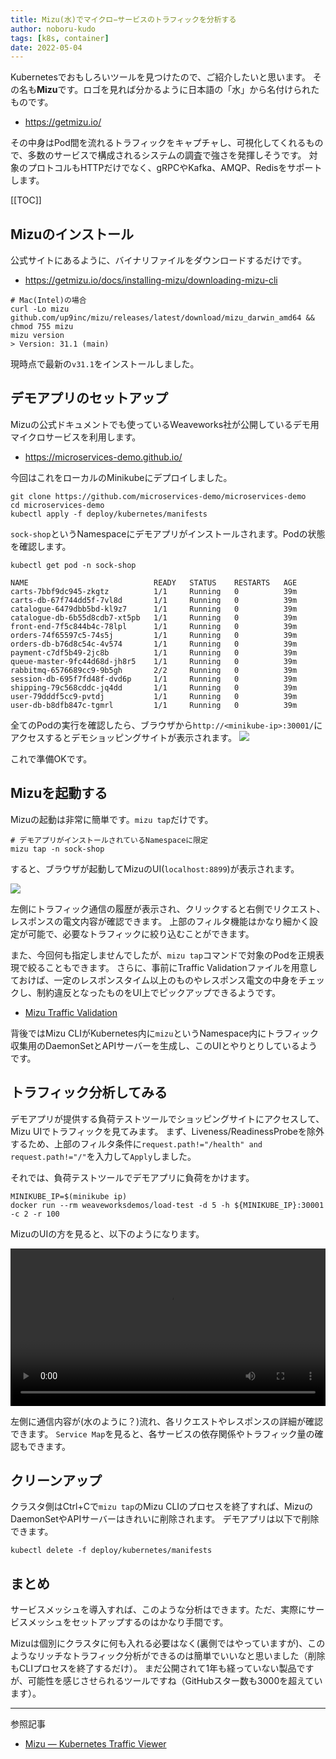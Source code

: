 ```yaml
---
title: Mizu(水)でマイクロ−サービスのトラフィックを分析する
author: noboru-kudo
tags: [k8s, container]
date: 2022-05-04
---
```


Kubernetesでおもしろいツールを見つけたので、ご紹介したいと思います。
その名も**Mizu**です。ロゴを見れば分かるように日本語の「水」から名付けられたものです。

- <https://getmizu.io/>

その中身はPod間を流れるトラフィックをキャプチャし、可視化してくれるもので、多数のサービスで構成されるシステムの調査で強さを発揮しそうです。
対象のプロトコルもHTTPだけでなく、gRPCやKafka、AMQP、Redisをサポートします。

[[TOC]]

## Mizuのインストール
公式サイトにあるように、バイナリファイルをダウンロードするだけです。

- <https://getmizu.io/docs/installing-mizu/downloading-mizu-cli>

```shell
# Mac(Intel)の場合
curl -Lo mizu github.com/up9inc/mizu/releases/latest/download/mizu_darwin_amd64 && chmod 755 mizu
mizu version
> Version: 31.1 (main)
```

現時点で最新の`v31.1`をインストールしました。

## デモアプリのセットアップ

Mizuの公式ドキュメントでも使っているWeaveworks社が公開しているデモ用マイクロサービスを利用します。

- <https://microservices-demo.github.io/>

今回はこれをローカルのMinikubeにデプロイしました。

```shell
git clone https://github.com/microservices-demo/microservices-demo
cd microservices-demo
kubectl apply -f deploy/kubernetes/manifests
```

`sock-shop`というNamespaceにデモアプリがインストールされます。Podの状態を確認します。

```shell
kubectl get pod -n sock-shop
```
```
NAME                            READY   STATUS    RESTARTS   AGE
carts-7bbf9dc945-zkgtz          1/1     Running   0          39m
carts-db-67f744dd5f-7vl8d       1/1     Running   0          39m
catalogue-6479dbb5bd-kl9z7      1/1     Running   0          39m
catalogue-db-6b55d8cdb7-xt5pb   1/1     Running   0          39m
front-end-7f5c844b4c-78lpl      1/1     Running   0          39m
orders-74f65597c5-74s5j         1/1     Running   0          39m
orders-db-b76d8c54c-4v574       1/1     Running   0          39m
payment-c7df5b49-2jc8b          1/1     Running   0          39m
queue-master-9fc44d68d-jh8r5    1/1     Running   0          39m
rabbitmq-6576689cc9-9b5gh       2/2     Running   0          39m
session-db-695f7fd48f-dvd6p     1/1     Running   0          39m
shipping-79c568cddc-jq4dd       1/1     Running   0          39m
user-79dddf5cc9-pvtdj           1/1     Running   0          39m
user-db-b8dfb847c-tgmrl         1/1     Running   0          39m
```
全てのPodの実行を確認したら、ブラウザから`http://<minikube-ip>:30001/`にアクセスするとデモショッピングサイトが表示されます。
![](https://i.gyazo.com/11545a0163d545e8639fc307b1c637ee.png)

これで準備OKです。

## Mizuを起動する

Mizuの起動は非常に簡単です。`mizu tap`だけです。

```shell
# デモアプリがインストールされているNamespaceに限定
mizu tap -n sock-shop
```

すると、ブラウザが起動してMizuのUI(`localhost:8899`)が表示されます。

![](https://i.gyazo.com/2cd899ba517b53ab9a98476858bb406d.png)

左側にトラフィック通信の履歴が表示され、クリックすると右側でリクエスト、レスポンスの電文内容が確認できます。
上部のフィルタ機能はかなり細かく設定が可能で、必要なトラフィックに絞り込むことができます。

また、今回何も指定しませんでしたが、`mizu tap`コマンドで対象のPodを正規表現で絞ることもできます。
さらに、事前にTraffic Validationファイルを用意しておけば、一定のレスポンスタイム以上のものやレスポンス電文の中身をチェックし、制約違反となったものをUI上でピックアップできるようです。

- [Mizu Traffic Validation](https://getmizu.io/docs/mizu/mizu-traffic-validation)

背後ではMizu CLIがKubernetes内に`mizu`というNamespace内にトラフィック収集用のDaemonSetとAPIサーバーを生成し、このUIとやりとりしているようです。

## トラフィック分析してみる

デモアプリが提供する負荷テストツールでショッピングサイトにアクセスして、Mizu UIでトラフィックを見てみます。
まず、Liveness/ReadinessProbeを除外するため、上部のフィルタ条件に`request.path!="/health" and request.path!="/"`を入力して`Apply`しました。

それでは、負荷テストツールでデモアプリに負荷をかけます。

```shell
MINIKUBE_IP=$(minikube ip)
docker run --rm weaveworksdemos/load-test -d 5 -h ${MINIKUBE_IP}:30001 -c 2 -r 100
```

MizuのUIの方を見ると、以下のようになります。

<video width="100%" controls autoplay>
  <source src="https://i.gyazo.com/b9ea6cc00cb7c738d98e25c2f57898aa.mp4" type="video/mp4">
Your browser does not support the video tag.
</video>

左側に通信内容が(水のように？)流れ、各リクエストやレスポンスの詳細が確認できます。
`Service Map`を見ると、各サービスの依存関係やトラフィック量の確認もできます。

## クリーンアップ

クラスタ側はCtrl+Cで`mizu tap`のMizu CLIのプロセスを終了すれば、MizuのDaemonSetやAPIサーバーはきれいに削除されます。
デモアプリは以下で削除できます。

```shell
kubectl delete -f deploy/kubernetes/manifests
```

## まとめ
サービスメッシュを導入すれば、このような分析はできます。ただ、実際にサービスメッシュをセットアップするのはかなり手間です。

Mizuは個別にクラスタに何も入れる必要はなく(裏側ではやっていますが)、このようなリッチなトラフィック分析ができるのは簡単でいいなと思いました（削除もCLIプロセスを終了するだけ）。
まだ公開されて1年も経っていない製品ですが、可能性を感じさせられるツールですね（GitHubスター数も3000を超えています）。

---
参照記事

- [Mizu — Kubernetes Traffic Viewer](https://bmiguel-teixeira.medium.com/mizu-kubernetes-traffic-viewer-b9c39a6a3aeb)